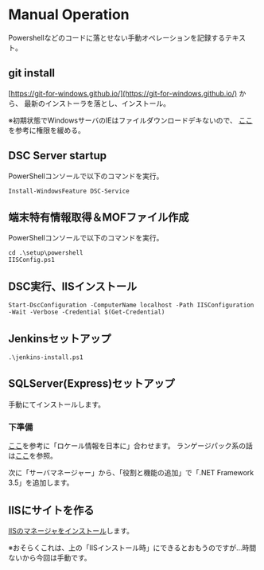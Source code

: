 ﻿# Manual Operation

Powershellなどのコードに落とせない手動オペレーションを記録するテキスト。

## git install

[https://git-for-windows.github.io/](https://git-for-windows.github.io/) から、
最新のインストーラを落とし、インストール。

※初期状態でWindowsサーバのIEはファイルダウンロードデキないので、
[ここ](http://blogs.technet.com/b/jpieblog/archive/2009/06/19/3256750.aspx)
を参考に権限を緩める。

## DSC Server startup

PowerShellコンソールで以下のコマンドを実行。

```
Install-WindowsFeature DSC-Service
```

## 端末特有情報取得＆MOFファイル作成

PowerShellコンソールで以下のコマンドを実行。

```
cd .\setup\powershell
IISConfig.ps1
```

## DSC実行、IISインストール

```
Start-DscConfiguration -ComputerName localhost -Path IISConfiguration -Wait -Verbose -Credential $(Get-Credential)
```

## Jenkinsセットアップ

```
.\jenkins-install.ps1
```

## SQLServer(Express)セットアップ

手動にてインストールします。

### 下準備

[ここ](https://technet.microsoft.com/ja-jp/library/ee210665.aspx)を参考に「ロケール情報を日本に」合わせます。
ランゲージパック系の話は[ここ](http://recipe.kc-cloud.jp/archives/3703)を参照。

次に「サーバマネージャー」から、「役割と機能の追加」で「.NET Framework 3.5」を追加します。

## IISにサイトを作る

[IISのマネージャをインストール](http://itdoc.hitachi.co.jp/manuals/3020/30203T6830/BT680008.HTM#ID00016)します。

※おそらくこれは、上の「IISインストール時」にできるとおもうのですが…時間ないから今回は手動です。

